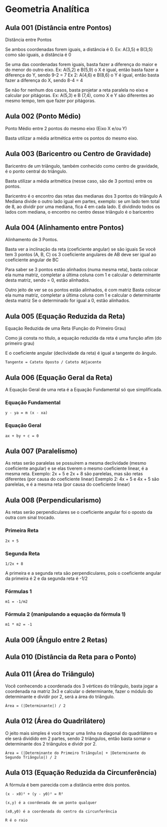 # Geometria Analítica 

## Aula 001 (Distância entre Pontos)
Distância entre Pontos

Se ambos coordenadas forem iguais, a distância é 0.
Ex: A(3,5) e B(3,5) como são iguais, a distância é 0

Se uma das coordenadas forem iguais, basta fazer a diferença do maior e do menor do outro eixo.
Ex: A(5,2) e B(5,9) o X é igual, então basta fazer a diferença do Y, sendo 9-2 = 7
Ex 2: A(4,6) e B(8,6) o Y é igual, então basta fazer a diferença do X, sendo 8-4 = 4

Se não for nenhum dos casos, basta projetar a reta paralela no eixo e calcular por pitágoras.
Ex: A(5,3) e B (7,4), como X e Y são diferentes ao mesmo tempo, tem que fazer por pitágoras.

## Aula 002 (Ponto Médio)
Ponto Médio entre 2 pontos do mesmo eixo (Eixo X e/ou Y)

Basta utilizar a média aritmética entre os pontos do mesmo eixo.

## Aula 003 (Baricentro ou Centro de Gravidade)
Baricentro de um triângulo, também conhecido como centro de gravidade, é o ponto central do triângulo.

Basta utilizar a média aritmética (nesse caso, são de 3 pontos) entre os pontos.

Baricentro é o encontro das retas das medianas dos 3 pontos do triângulo
A Mediana divide o outro lado igual em partes, exemplo: se um lado tem total de 8, ao dividir por uma mediana, fica 4 em cada lado.
E dividindo todos os lados com mediana, o encontro no centro desse triângulo é o baricentro

## Aula 004 (Alinhamento entre Pontos)
Alinhamento de 3 Pontos.

Basta ver a inclinação da reta (coeficiente angular) se são iguais
Se você tem 3 pontos (A, B, C) os 3 coeficiente angulares de AB deve ser igual ao coeficiente angular de BC

Para saber se 3 pontos estão alinhados (numa mesma reta), basta colocar ela numa matriz, completar a última coluna com 1 e calcular o determinante desta matriz, sendo = 0, estão alinhados.

Outro jeito de ver se os pontos estão alinhados, é com matriz
Basta colocar ela numa matriz, completar a última coluna com 1 e calcular o determinante desta matriz
Se o determinado for igual a 0, estão alinhados.

## Aula 005 (Equação Reduzida da Reta)
Equação Reduzida de uma Reta (Função do Primeiro Grau)

Como já consta no título, a equação reduzida da reta é uma função afim (do primeiro grau)

E o coeficiente angular (declividade da reta) é igual a tangente do ângulo.

```
Tangente = Cateto Oposto / Cateto Adjacente
```

## Aula 006 (Equação Geral da Reta)
A Equação Geral de uma reta é a Equação Fundamental só que simplificada.

### Equação Fundamental
```
y - ya = m (x - xa)
```

### Equação Geral
```
ax + by + c = 0
```

## Aula 007 (Paralelismo)
As retas serão paralelas se possuírem a mesma declividade (mesmo coeficiente angular) e se elas tiverem o mesmo coeficiente linear, é a mesma reta.
Exemplo: 2x + 5 e 2x + 8 são parelelas, mas são retas diferentes (por causa do coeficiente linear)
Exemplo 2: 4x + 5 e 4x + 5 são parelelas, e é a mesma reta (por causa do coeficiente linear)

## Aula 008 (Perpendicularismo)
As retas serão perpendiculares se o coeficiente angular foi o oposto da outra com sinal trocado.

### Primeira Reta 
```
2x + 5 
```
### Segunda Reta
```
1/2x + 8 
```

A primeira e a segunda reta são perpendiculares, pois o coeficiente angular da primeira é 2 e da segunda reta é -1/2

### Fórmulas 1
```
m1 = -1/m2
```

### Fórmula 2 (manipulando a equação da fórmula 1)
```
m1 * m2 = -1
```

## Aula 009 (Ângulo entre 2 Retas)

## Aula 010 (Distância da Reta para o Ponto)

## Aula 011 (Área do Triângulo)
Você conhecendo a coordenada dos 3 vértices do triângulo, basta jogar a coordenada na matriz 3x3 e calcular o determinante, fazer o módulo do determinante e dividir por 2, será a área do triângulo.

```
Área = (|Determinante|) / 2
```

## Aula 012 (Área do Quadrilátero)
O jeito mais simples é você traçar uma linha na diagonal do quadrilátero e ele será dividido em 2 partes, sendo 2 triângulos, então basta somar o determinante dos 2 triângulos e dividr por 2.

```
Área = (|Determinante do Primeiro Triângulo| + |Determinante do Segundo Triângulo|) / 2
```

## Aula 013 (Equação Reduzida da Circunferência)
A fórmula é bem parecida com a distância entre dois pontos.

```
(x - x0)² + (y - y0)² = R²
```

```
(x,y) é a coordenada de um ponto qualquer
```

```
(x0,y0) é a coordenada do centro da circunferência
```

```
R é o raio
```